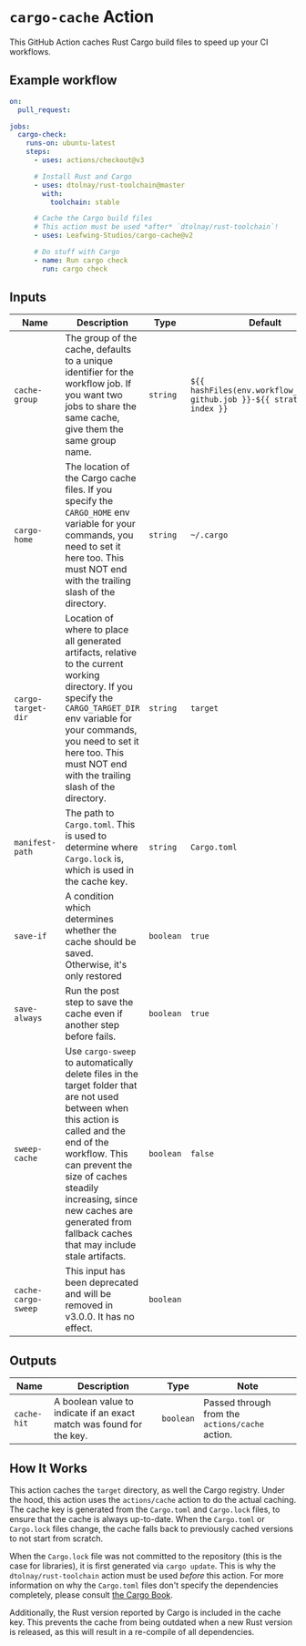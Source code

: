 # `cargo-cache` Action

This GitHub Action caches Rust Cargo build files to speed up your CI workflows.

## Example workflow

```yaml
on:
  pull_request:

jobs:
  cargo-check:
    runs-on: ubuntu-latest
    steps:
      - uses: actions/checkout@v3

      # Install Rust and Cargo
      - uses: dtolnay/rust-toolchain@master
        with:
          toolchain: stable

      # Cache the Cargo build files
      # This action must be used *after* `dtolnay/rust-toolchain`!
      - uses: Leafwing-Studios/cargo-cache@v2

      # Do stuff with Cargo
      - name: Run cargo check
        run: cargo check
```

## Inputs

| Name               | Description                                                                                                                                                                                                                                                   | Type      | Default                                                                        |
| ------------------ | ------------------------------------------------------------------------------------------------------------------------------------------------------------------------------------------------------------------------------------------------------------- | --------- | ------------------------------------------------------------------------------ |
| `cache-group`      | The group of the cache, defaults to a unique identifier for the workflow job. If you want two jobs to share the same cache, give them the same group name.                                                                                                    | `string`  | `${{ hashFiles(env.workflow_path)-${{ github.job }}-${{ strategy.job-index }}` |
| `cargo-home`       | The location of the Cargo cache files. If you specify the `CARGO_HOME` env variable for your commands, you need to set it here too. This must NOT end with the trailing slash of the directory.                                                               | `string`  | `~/.cargo`                                                                     |
| `cargo-target-dir` | Location of where to place all generated artifacts, relative to the current working directory. If you specify the `CARGO_TARGET_DIR` env variable for your commands, you need to set it here too. This must NOT end with the trailing slash of the directory. | `string`  | `target`                                                                       |
|`manifest-path`|The path to `Cargo.toml`. This is used to determine where `Cargo.lock` is, which is used in the cache key.|`string`|`Cargo.toml`|
| `save-if`          | A condition which determines whether the cache should be saved. Otherwise, it's only restored                                                                                                                                                                 | `boolean` | `true`                                                                         |
| `save-always`      | Run the post step to save the cache even if another step before fails.                                                                                                                                                                                        | `boolean` | `true`                                                                         |
|`sweep-cache`|Use `cargo-sweep` to automatically delete files in the target folder that are not used between when this action is called and the end of the workflow. This can prevent the size of caches steadily increasing, since new caches are generated from fallback caches that may include stale artifacts.|`boolean`|`false`|
|`cache-cargo-sweep`|This input has been deprecated and will be removed in v3.0.0. It has no effect.|`boolean`||

[`cargo-sweep`]: https://crates.io/crates/cargo-sweep

## Outputs

| Name        | Description                                                          | Type      | Note                                            |
| ----------- | -------------------------------------------------------------------- | --------- | ----------------------------------------------- |
| `cache-hit` | A boolean value to indicate if an exact match was found for the key. | `boolean` | Passed through from the `actions/cache` action. |

## How It Works

This action caches the `target` directory, as well the Cargo registry.
Under the hood, this action uses the `actions/cache` action to do the actual caching.
The cache key is generated from the `Cargo.toml` and `Cargo.lock` files, to ensure that the cache is always up-to-date.
When the `Cargo.toml` or `Cargo.lock` files change, the cache falls back to previously cached versions to not start from scratch.

When the `Cargo.lock` file was not committed to the repository (this is the case for libraries), it is first generated via `cargo update`.
This is why the `dtolnay/rust-toolchain` action must be used _before_ this action.
For more information on why the `Cargo.toml` files don't specify the dependencies completely, please consult [the Cargo Book](https://doc.rust-lang.org/cargo/guide/cargo-toml-vs-cargo-lock.html).

Additionally, the Rust version reported by Cargo is included in the cache key.
This prevents the cache from being outdated when a new Rust version is released, as this will result in a re-compile of all dependencies.
